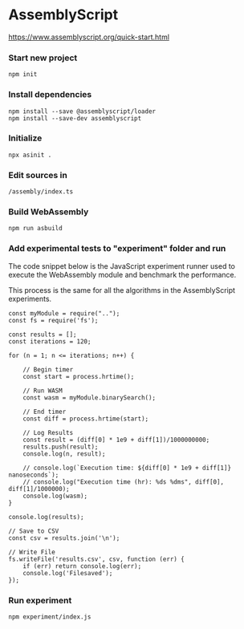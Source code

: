 # AssemblyScript

https://www.assemblyscript.org/quick-start.html

### Start new project

```
npm init
```

### Install dependencies

```
npm install --save @assemblyscript/loader
npm install --save-dev assemblyscript
```

### Initialize

```
npx asinit .
```

### Edit sources in

```
/assembly/index.ts
```

### Build WebAssembly

```
npm run asbuild
```

### Add experimental tests to "experiment" folder and run

The code snippet below is the JavaScript experiment runner used to execute the WebAssembly module and benchmark the performance.

This process is the same for all the algorithms in the AssemblyScript experiments.

```
const myModule = require("..");
const fs = require('fs');

const results = [];
const iterations = 120;

for (n = 1; n <= iterations; n++) {

    // Begin timer
    const start = process.hrtime();

    // Run WASM
    const wasm = myModule.binarySearch();

    // End timer
    const diff = process.hrtime(start);

    // Log Results
    const result = (diff[0] * 1e9 + diff[1])/1000000000;
    results.push(result);
    console.log(n, result);

    // console.log(`Execution time: ${diff[0] * 1e9 + diff[1]} nanoseconds`);
    // console.log("Execution time (hr): %ds %dms", diff[0], diff[1]/1000000);
    console.log(wasm);
}

console.log(results);

// Save to CSV
const csv = results.join('\n');

// Write File
fs.writeFile('results.csv', csv, function (err) {
    if (err) return console.log(err);
    console.log('Filesaved');
});

```

### Run experiment

```
npm experiment/index.js
```

